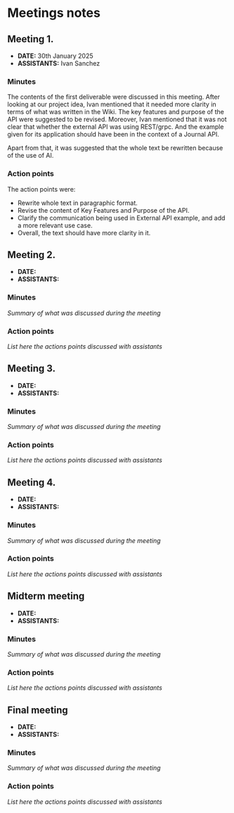 # Meetings notes

## Meeting 1.
* **DATE:** 30th January 2025
* **ASSISTANTS:** Ivan Sanchez

### Minutes
The contents of the first deliverable were discussed in this meeting. After looking at our project idea, Ivan mentioned that it needed more clarity in terms of what was written in the Wiki. The key features and purpose of the API were suggested to be revised. Moreover, Ivan mentioned that it was not clear that whether the external API was using REST/grpc. And the example given for its application should have been in the context of a Journal API. 

Apart from that, it was suggested that the whole text be rewritten because of the use of AI. 

### Action points
The action points were:
- Rewrite whole text in paragraphic format.
- Revise the content of Key Features and Purpose of the API.
- Clarify the communication being used in External API example, and add a more relevant use case.
- Overall, the text should have more clarity in it.




## Meeting 2.
* **DATE:**
* **ASSISTANTS:**

### Minutes
*Summary of what was discussed during the meeting*

### Action points
*List here the actions points discussed with assistants*




## Meeting 3.
* **DATE:**
* **ASSISTANTS:**

### Minutes
*Summary of what was discussed during the meeting*

### Action points
*List here the actions points discussed with assistants*




## Meeting 4.
* **DATE:**
* **ASSISTANTS:**

### Minutes
*Summary of what was discussed during the meeting*

### Action points
*List here the actions points discussed with assistants*




## Midterm meeting
* **DATE:**
* **ASSISTANTS:**

### Minutes
*Summary of what was discussed during the meeting*

### Action points
*List here the actions points discussed with assistants*




## Final meeting
* **DATE:**
* **ASSISTANTS:**

### Minutes
*Summary of what was discussed during the meeting*

### Action points
*List here the actions points discussed with assistants*




